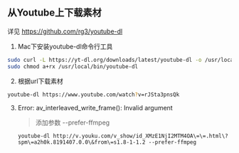 ## 从Youtube上下载素材

详见 https://github.com/rg3/youtube-dl

1. Mac下安装youtube-dl命令行工具

```bash
sudo curl -L https://yt-dl.org/downloads/latest/youtube-dl -o /usr/local/bin/youtube-dl
sudo chmod a+rx /usr/local/bin/youtube-dl	
```

2. 根据url下载素材

```bash
youtube-dl https://www.youtube.com/watch?v=rJSta3pnsQk
```

3. Error: av_interleaved_write_frame(): Invalid argument

   > 添加参数 --prefer-ffmpeg

   ```
   youtube-dl http://v.youku.com/v_show/id_XMzE1NjI2MTM4OA\=\=.html\?spm\=a2h0k.8191407.0.0\&from\=s1.8-1-1.2 --prefer-ffmpeg
   ```

   ​